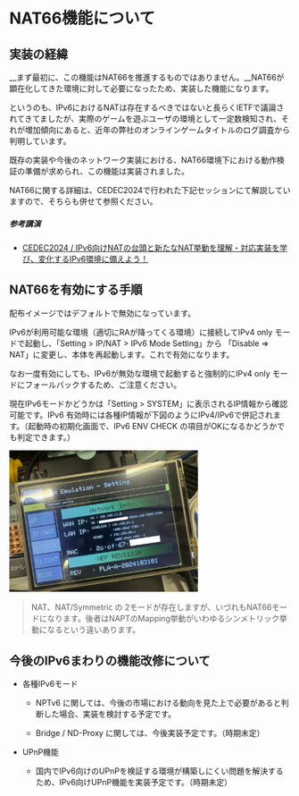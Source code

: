 NAT66機能について
==================================================================================================

実装の経緯
--------------------------------------------------------------------------------------------------

__まず最初に、この機能はNAT66を推進するものではありません。__NAT66が顕在化してきた環境に対して必要になったため、実装した機能になります。

というのも、IPv6におけるNATは存在するべきではないと長らくIETFで議論されてきてましたが、実際のゲームを遊ぶユーザの環境として一定数検知され、それが増加傾向にあると、近年の弊社のオンラインゲームタイトルのログ調査から判明しています。

既存の実装や今後のネットワーク実装における、NAT66環境下における動作検証の準備が求められ、この機能は実装されました。

NAT66に関する詳細は、CEDEC2024で行われた下記セッションにて解説していますので、そちらも併せて参照ください。

##### 参考講演

- [CEDEC2024 / IPv6向けNATの台頭と新たなNAT挙動を理解・対応実装を学び、変化するIPv6環境に備えよう！](https://cedil.cesa.or.jp/cedil_sessions/view/2928)

## NAT66を有効にする手順

配布イメージではデフォルトで無効になっています。

IPv6が利用可能な環境（適切にRAが降ってくる環境）に接続してIPv4 only モードで起動し、「Setting > IP/NAT > IPv6 Mode Setting」から 「Disable => NAT」に変更し、本体を再起動します。これで有効になります。

なお一度有効にしても、IPv6が無効な環境で起動すると強制的にIPv4 only モードにフォールバックするため、ご注意ください。

現在IPv6モードかどうかは「Setting > SYSTEM」に表示されるIP情報から確認可能です。IPv6 有効時には各種IP情報が下図のようにIPv4/IPv6で併記されます。（起動時の初期化画面で、IPv6 ENV CHECK の項目がOKになるかどうかでも判定できます。）

<img src="img/SampleIPv6Setting.jpg" alt="SampleIPv6Setting" style="zoom:33%;" />

> NAT、NAT/Symmetric の 2モードが存在しますが、いづれもNAT66モードになります。後者はNAPTのMapping挙動がいわゆるシンメトリック挙動になるという違いあります。

今後のIPv6まわりの機能改修について
--------------------------------------------------------------------------------------------------

- 各種IPv6モード

  - NPTv6 に関しては、今後の市場における動向を見た上で必要があると判断した場合、実装を検討する予定です。

  - Bridge / ND-Proxy に関しては、今後実装予定です。（時期未定）

- UPnP機能
  - 国内でIPv6向けのUPnPを検証する環境が構築しにくい問題を解決するため、IPv6向けUPnP機能を実装予定です。（時期未定）

